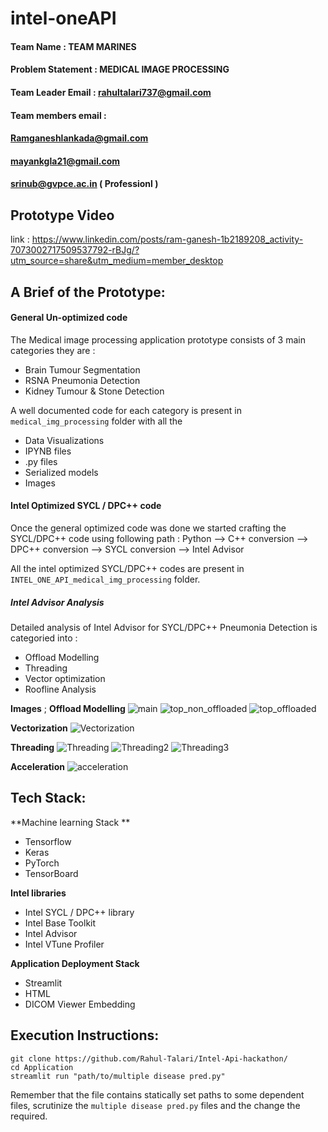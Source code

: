 # intel-oneAPI

#### Team Name          : TEAM MARINES 
#### Problem Statement  : MEDICAL IMAGE PROCESSING
#### Team Leader Email  : rahultalari737@gmail.com
#### Team members email : 
#### Ramganeshlankada@gmail.com
#### mayankgla21@gmail.com
#### srinub@gvpce.ac.in ( Professionl ) 

## Prototype Video 
link : https://www.linkedin.com/posts/ram-ganesh-1b2189208_activity-7073002717509537792-rBJg/?utm_source=share&utm_medium=member_desktop

## A Brief of the Prototype:
#### General Un-optimized code 
The Medical image processing application prototype consists of 3 main categories they are : 
- Brain Tumour Segmentation 
- RSNA Pneumonia Detection
- Kidney Tumour & Stone Detection 

A well documented code for each category is present in `medical_img_processing` folder with all the 
- Data Visualizations
-  IPYNB files 
-  .py files 
-  Serialized models 
-  Images

#### Intel Optimized SYCL / DPC++ code
Once the general optimized code was done we started crafting the SYCL/DPC++ code using following path : 
Python --> C++ conversion --> DPC++ conversion --> SYCL conversion --> Intel Advisor 

All the intel optimized SYCL/DPC++ codes are present in `INTEL_ONE_API_medical_img_processing` folder. 

##### Intel Advisor Analysis

Detailed analysis of Intel Advisor for SYCL/DPC++ Pneumonia Detection is categoried into : 
- Offload Modelling
- Threading
- Vector optimization 
- Roofline Analysis

**Images** ; 
**Offload Modelling**
![main](https://github.com/Rahul-Talari/Intel-Api-hackathon/assets/91232198/1077cd3d-7c76-450c-84fc-8109234e1d4a)
![top_non_offloaded](https://github.com/Rahul-Talari/Intel-Api-hackathon/assets/91232198/feedb475-3d84-46db-a7f4-a16325dcdcbc)
![top_offloaded](https://github.com/Rahul-Talari/Intel-Api-hackathon/assets/91232198/e9af11ea-c096-455c-9078-0053f3dc8f73)

**Vectorization**
![Vectorization](https://github.com/Rahul-Talari/Intel-Api-hackathon/assets/91232198/5cbe29e6-4db9-4206-87c4-44cd0d7fcd04)

**Threading**
![Threading](https://github.com/Rahul-Talari/Intel-Api-hackathon/assets/91232198/06d66cad-c390-467f-b708-35709da1214a)
![Threading2](https://github.com/Rahul-Talari/Intel-Api-hackathon/assets/91232198/5039ea3e-03e5-4016-9ef4-3b8f06e11542)
![Threading3](https://github.com/Rahul-Talari/Intel-Api-hackathon/assets/91232198/9dcd136f-a49f-40a1-8702-c9680879761d)

**Acceleration**
![acceleration](https://github.com/Rahul-Talari/Intel-Api-hackathon/assets/91232198/67ed9a4e-91e1-41cd-ab0e-6cf68064b3a9)


## Tech Stack: 

**Machine learning Stack **
- Tensorflow
- Keras
- PyTorch
- TensorBoard 

**Intel libraries**
- Intel SYCL / DPC++ library
- Intel Base Toolkit 
- Intel Advisor 
- Intel VTune Profiler

**Application Deployment Stack**
- Streamlit 
- HTML 
- DICOM Viewer Embedding

   
## Execution Instructions:
```
git clone https://github.com/Rahul-Talari/Intel-Api-hackathon/
cd Application 
streamlit run "path/to/multiple disease pred.py"
```

Remember that the file contains statically set paths to some dependent files, scrutinize the `multiple disease pred.py` files and the change the required.
